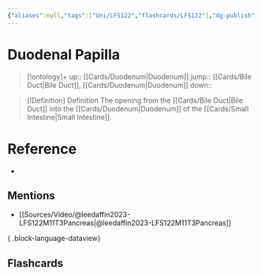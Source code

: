 ```yaml
---
{"aliases":null,"tags":["Uni/LFS122","flashcards/LFS122"],"dg-publish":true,"permalink":"/cards/duodenal-papilla/","dgPassFrontmatter":true}
---
```


# Duodenal Papilla

> [!ontology]+
> up:: [[Cards/Duodenum\|Duodenum]]
> jump:: [[Cards/Bile Duct\|Bile Duct]], [[Cards/Duodenum\|Duodenum]]
> down:: 

> [!Definition] Definition
> The opening from the [[Cards/Bile Duct\|Bile Duct]] into the [[Cards/Duodenum\|Duodenum]]  of the [[Cards/Small Intestine\|Small Intestine]].

# Reference

- 

## Mentions

- [[Sources/Video/@leedaffin2023-LFS122M11T3Pancreas\|@leedaffin2023-LFS122M11T3Pancreas]]

{ .block-language-dataview}

## Flashcards